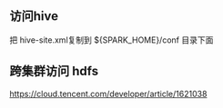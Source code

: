 ## 访问hive
把 hive-site.xml复制到 ${SPARK_HOME}/conf 目录下面

## 跨集群访问 hdfs
https://cloud.tencent.com/developer/article/1621038